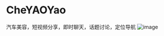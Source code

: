 # CheYAOYao
汽车美容，短视频分享，即时聊天，话题讨论，定位导航
![image](https://github.com/wd-wd/CheYAOYao/blob/master/screenhost/a1.gif)
